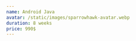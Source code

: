 ```yaml
---
name: Android Java
avatar: /static/images/sparrowhawk-avatar.webp
duration: 8 weeks
price: 990$
---
```

